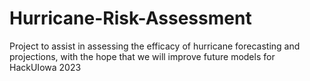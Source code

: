 # Hurricane-Risk-Assessment
Project to assist in assessing the efficacy of hurricane forecasting and projections, with the hope that we will improve future models for HackUIowa 2023
